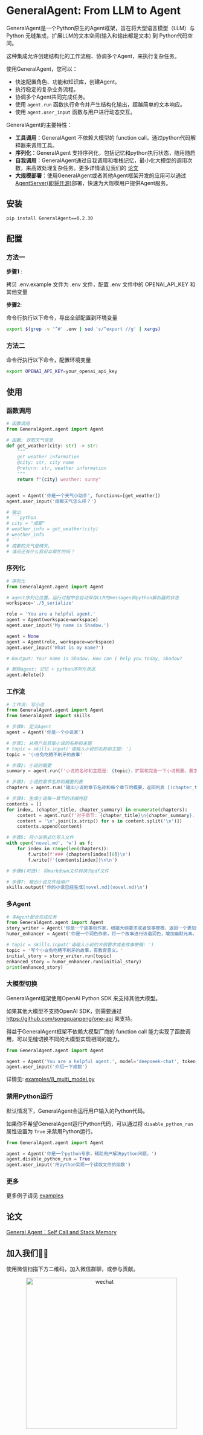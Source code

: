 # GeneralAgent: From LLM to Agent

GeneralAgent是一个Python原生的Agent框架，旨在将大型语言模型（LLM）与 Python 无缝集成，扩展LLM的文本空间(输入和输出都是文本) 到 Python代码空间。

这种集成允许创建结构化的工作流程、协调多个Agent，来执行复杂任务。

使用GeneralAgent，您可以：
* 快速配置角色、功能和知识库，创建Agent。
* 执行稳定的复杂业务流程。
* 协调多个Agent共同完成任务。
* 使用 `agent.run` 函数执行命令并产生结构化输出，超越简单的文本响应。
* 使用 `agent.user_input` 函数与用户进行动态交互。

GeneralAgent的主要特性：
* **工具调用**：GeneralAgent 不依赖大模型的 function call，通过python代码解释器来调用工具。
* **序列化**：GeneralAgent 支持序列化，包括记忆和python执行状态，随用随启
* **自我调用**：GeneralAgent通过自我调用和堆栈记忆，最小化大模型的调用次数，来高效处理复杂任务。更多详情请见我们的 [论文](./docs/paper/General_Agent__Self_Call_And_Stack_Memory.pdf)
* **大规模部署**：使用GeneralAgent或者其他Agent框架开发的应用可以通过 [AgentServer(即将开源)](https://github.com/CosmosShadow/AgentServer)部署，快速为大规模用户提供Agent服务。


## 安装

```bash
pip install GeneralAgent==0.2.30
```



## 配置

### 方法一

**步骤1** : 

拷贝 .env.example 文件为 .env 文件，配置 .env 文件中的 OPENAI_API_KEY 和 其他变量

**步骤2**: 

命令行执行以下命令，导出全部配置到环境变量
```bash
export $(grep -v '^#' .env | sed 's/^export //g' | xargs)
````



### 方法二

命令行执行以下命令，配置环境变量
```bash
export OPENAI_API_KEY=your_openai_api_key
```



## 使用

### 函数调用

```python
# 函数调用
from GeneralAgent.agent import Agent

# 函数: 获取天气信息
def get_weather(city: str) -> str:
    """
    get weather information
    @city: str, city name
    @return: str, weather information
    """
    return f"{city} weather: sunny"


agent = Agent('你是一个天气小助手', functions=[get_weather])
agent.user_input('成都天气怎么样？')

# 输出
# ```python
# city = "成都"
# weather_info = get_weather(city)
# weather_info
# ```
# 成都的天气是晴天。
# 请问还有什么我可以帮忙的吗？
```



### 序列化

```python
# 序列化
from GeneralAgent.agent import Agent

# agent序列化位置，运行过程中会自动保存LLM的messages和python解析器的状态
workspace='./5_serialize'

role = 'You are a helpful agent.'
agent = Agent(workspace=workspace)
agent.user_input('My name is Shadow.')

agent = None
agent = Agent(role, workspace=workspace)
agent.user_input('What is my name?')

# Ooutput: Your name is Shadow. How can I help you today, Shadow?

# 删除agent: 记忆 + python序列化状态
agent.delete()
```



### 工作流

```python
# 工作流: 写小说
from GeneralAgent.agent import Agent
from GeneralAgent import skills

# 步骤0: 定义Agent
agent = Agent('你是一个小说家')

# 步骤1: 从用户处获取小说的名称和主题
# topic = skills.input('请输入小说的名称和主题: ')
topic = '小白兔吃糖不刷牙的故事'

# 步骤2: 小说的概要
summary = agent.run(f'小说的名称和主题是: {topic}，扩展和完善一下小说概要。要求具备文艺性、教育性、娱乐性。', return_type=str)

# 步骤3: 小说的章节名称和概要列表
chapters = agent.run('输出小说的章节名称和每个章节的概要，返回列表 [(chapter_title, chapter_summary), ....]', return_type=list)

# 步骤4: 生成小说每一章节的详细内容
contents = []
for index, (chapter_title, chapter_summary) in enumerate(chapters):
    content = agent.run(f'对于章节: {chapter_title}\n{chapter_summary}. \n输出章节的详细内容，注意只返回内容，不要标题。', return_type=str)
    content = '\n'.join([x.strip() for x in content.split('\n')])
    contents.append(content)

# 步骤5: 将小说格式化写入文件
with open('novel.md', 'w') as f:
    for index in range(len(chapters)):
        f.write(f'### {chapters[index][0]}\n')
        f.write(f'{contents[index]}\n\n')

# 步骤6(可选): 将markdown文件转换为pdf文件

# 步骤7: 输出小说文件给用户
skills.output('你的小说已经生成[novel.md](novel.md)\n')
```



### 多Agent

```python
# 多Agent配合完成任务
from GeneralAgent.agent import Agent
story_writer = Agent('你是一个故事创作家，根据大纲要求或者故事梗概，返回一个更加详细的故事内容。')
humor_enhancer = Agent('你是一个润色作家，将一个故事进行诙谐润色，增加幽默元素。直接输出润色后的故事，不用python代码来实现。')

# topic = skills.input('请输入小说的大纲要求或者故事梗概: ')
topic = '写个小白兔吃糖不刷牙的故事，有教育意义。'
initial_story = story_writer.run(topic)
enhanced_story = humor_enhancer.run(initial_story)
print(enhanced_story)
```



### 大模型切换

GeneralAgent框架使用OpenAI Python SDK 来支持其他大模型。

如果其他大模型不支持OpenAI SDK，则需要通过 https://github.com/songquanpeng/one-api 来支持。

得益于GeneralAgent框架不依赖大模型厂商的 function call 能力实现了函数调用，可以无缝切换不同的大模型实现相同的能力。

```python
from GeneralAgent.agent import Agent

agent = Agent('You are a helpful agent.', model='deepseek-chat', token_limit=32000, api_key='sk-xxx', base_url='https://api.deepseek.com/v1')
agent.user_input('介绍一下成都')
```

详情见: [examples/8_multi_model.py](./examples/8_multi_model.py)



### 禁用Python运行

默认情况下，GeneralAgent会运行用户输入的Python代码。

如果你不希望GeneralAgent运行Python代码，可以通过将 `disable_python_run` 属性设置为 `True` 来禁用Python运行。

```python
from GeneralAgent.agent import Agent

agent = Agent('你是一个python专家，辅助用户解决python问题。')
agent.disable_python_run = True
agent.user_input('用python实现一个读取文件的函数')
```



### 更多

更多例子请见 [examples](./examples)





## 论文

[General Agent：Self Call and Stack Memory](./docs/paper/General_Agent__Self_Call_And_Stack_Memory.pdf)





## 加入我们👏🏻

使用微信扫描下方二维码，加入微信群聊，或参与贡献。

<p align="center">
<img src="./docs/images/wechat.jpg" alt="wechat" width=400/>
</p>